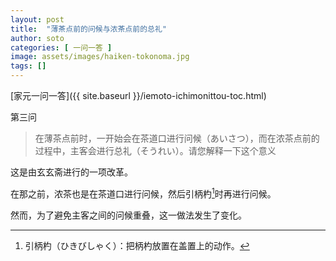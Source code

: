 ```yaml
---
layout: post
title:  "薄茶点前的问候与浓茶点前的总礼"
author: soto
categories: [ 一问一答 ]
image: assets/images/haiken-tokonoma.jpg
tags: []
---
```


[家元一问一答]({{ site.baseurl }}/iemoto-ichimonittou-toc.html)

第三问

> 在薄茶点前时，一开始会在茶道口进行问候（あいさつ），而在浓茶点前的过程中，主客会进行总礼（そうれい）。请您解释一下这个意义

这是由玄玄斋进行的一项改革。

在那之前，浓茶也是在茶道口进行问候，然后引柄杓[^1]时再进行问候。

然而，为了避免主客之间的问候重叠，这一做法发生了变化。


[^1]: 引柄杓（ひきびしゃく）：把柄杓放置在盖置上的动作。
